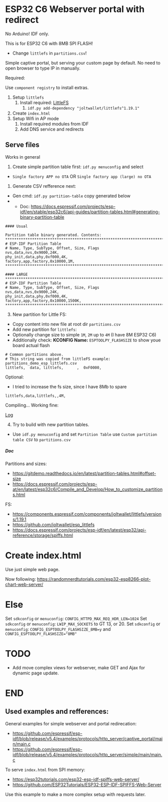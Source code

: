 # ESP32 C6 Webserver portal with redirect

No Arduino! IDF only.

This is for ESP32 C6 with 8MB SPI FLASH!
- Change `littlefs` in `partitions.csv`!

Simple captive portal, but serving your custom page by default.
No need to open browser to type IP in manually.

Required:

Use `component registry` to install extras.

1. Setup `littlefs`
   1. Install required: [LittleFS](https://github.com/ARMmbed/littlefs)
      1. `idf.py add-dependency "joltwallet/littlefs^1.19.1"`
2. Create `index.html`
3. Setup Wifi in AP mode
   1. Install required modules from IDF
   2. Add DNS service and redirects

## Serve files

Works in general

1. Create simple partition table first: `idf.py menuconfig` and select 

- `Single factory APP no OTA` OR `Single factory app (large) no OTA`

1. Generate CSV refference next: 

- Gen cmd: `idf.py partition-table` copy generated below
- - Doc: https://docs.espressif.com/projects/esp-idf/en/stable/esp32c6/api-guides/partition-tables.html#generating-binary-partition-table


```text
#### Usual

Partition table binary generated. Contents:
*******************************************************************************
# ESP-IDF Partition Table
# Name, Type, SubType, Offset, Size, Flags
nvs,data,nvs,0x9000,24K,
phy_init,data,phy,0xf000,4K,
factory,app,factory,0x10000,1M,
*******************************************************************************

#### LARGE
*******************************************************************************
# ESP-IDF Partition Table
# Name, Type, SubType, Offset, Size, Flags
nvs,data,nvs,0x9000,24K,
phy_init,data,phy,0xf000,4K,
factory,app,factory,0x10000,1500K,
*******************************************************************************
```

3. New partition for Little FS:

- Copy content into new file at root dir `partitions.csv`
- Add new partition for `littlefs`:
- Optionally change size to simple `1M`, `2M` up to `4M` (I have 8M ESP32 C6)
- Additionally check: **KCONFIG Name:** `ESPTOOLPY_FLASHSIZE` to show youe board actual flash

```csv
# Common partitions above.
# This string was copied from littleFS example: partitions_demo_esp_littlefs.csv
littlefs,  data, littlefs,      ,  0xF0000, 
```

Optional:
- I tried to increase the fs size, since I have 8Mb to spare

```csv
littlefs,data,littlefs,,4M,
```
Compiling...
Working fine:

[Log](logs/partition_and_wifi.log)


4. Try to build with new partition tables.

- Use `idf.py menuconfig` and set `Partition Table` use `Custom partition table CSV` to `partitions.csv`

##### Doc

Partitions and sizes: 
- https://gitdemo.readthedocs.io/en/latest/partition-tables.html#offset-size
- https://docs.espressif.com/projects/esp-at/en/latest/esp32c6/Compile_and_Develop/How_to_customize_partitions.html

FS:
- https://components.espressif.com/components/joltwallet/littlefs/versions/1.19.1
- https://github.com/joltwallet/esp_littlefs
- https://docs.espressif.com/projects/esp-idf/en/latest/esp32/api-reference/storage/spiffs.html



# Create index.html

Use just simple web page.

Now following: https://randomnerdtutorials.com/esp32-esp8266-plot-chart-web-server/


# Else

Set `sdkconfig` or `menuconfig`: `CONFIG_HTTPD_MAX_REQ_HDR_LEN=1024`
Set `sdkconfig` or `menuconfig`: `LWIP_MAX_SOCKETS` to GT 13, or 20.
Set `sdkconfig` or `menuconfig`: `CONFIG_ESPTOOLPY_FLASHSIZE_8MB=y` and `CONFIG_ESPTOOLPY_FLASHSIZE="8MB"`

# TODO
- Add move complex views for webserver, make GET and Ajax for dynamic page update.

# END

## Used examples and refferences:

General examples for simple webserver and portal redirecation:

- https://github.com/espressif/esp-idf/blob/release/v5.4/examples/protocols/http_server/captive_portal/main/main.c
- https://github.com/espressif/esp-idf/blob/release/v5.4/examples/protocols/http_server/simple/main/main.c

To serve `index.html` from SPI memory:

- https://esp32tutorials.com/esp32-esp-idf-spiffs-web-server/
- https://github.com/ESP32Tutorials/ESP32-ESP-IDF-SPIFFS-Web-Server

Use this example to make a more complex setup with requests later.